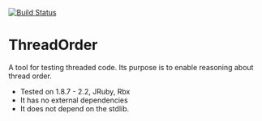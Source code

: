 [![Build Status](https://travis-ci.org/JoshCheek/thread_order.svg)](https://travis-ci.org/JoshCheek/thread_order)

ThreadOrder
===========

A tool for testing threaded code.
Its purpose is to enable reasoning about thread order.

* Tested on 1.8.7 - 2.2, JRuby, Rbx
* It has no external dependencies
* It does not depend on the stdlib.
